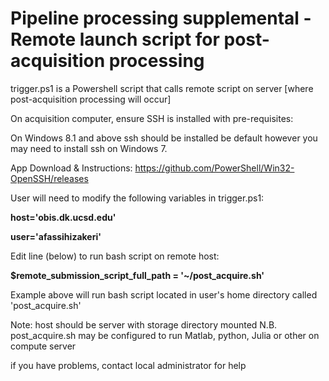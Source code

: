 # **Pipeline processing supplemental - Remote launch script for post-acquisition processing**

trigger.ps1 is a Powershell script that calls remote script on server [where post-acquisition processing will occur]

On acquisition computer, ensure SSH is installed with pre-requisites:

On Windows 8.1 and above ssh should be installed be default however you may need to install ssh on Windows 7.

App Download & Instructions: https://github.com/PowerShell/Win32-OpenSSH/releases

User will need to modify the following variables in trigger.ps1:

**host='obis.dk.ucsd.edu'**

**user='afassihizakeri'**

Edit line (below) to run bash script on remote host:

**$remote_submission_script_full_path = '~/post_acquire.sh'**

Example above will run bash script located in user's home directory called 'post_acquire.sh'

Note: host should be server with storage directory mounted
N.B. post_acquire.sh may be configured to run Matlab, python, Julia or other on compute server

if you have problems, contact local administrator for help